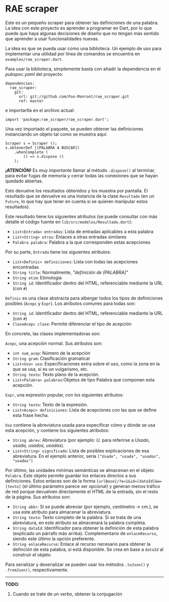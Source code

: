 # RAE scraper

Este es un pequeño scraper para obtener las definiciones de una palabra.
La idea con este proyecto es aprender a programar en Dart, por lo que puede que haya algunas decisiones de diseño que no tengan más sentido que aprender a usar funcionalidades nuevas.


La idea es que se pueda usar como una biblioteca.
Un ejemplo de uso para implementar una utilidad por línea de comandos se encuentra en `examples/rae_scraper.dart`.



Para usar la biblioteca, simplemente basta con añadir la dependencia en el _pubspec.yaml_ del proyecto:

```
dependencies:
  rae_scraper:
    git:
      url: git://github.com/Foo-Manroot/rae_scraper.git
      ref: master
```

e importartla en el archivo actual:

```
import 'package:rae_scraper/rae_scraper.dart';
```


Una vez importado el paquete, se pueden obtener las definiciones instanciando un objeto tal como se muestra aquí:
```
Scraper s = Scraper ();
s.obtenerDef ([PALABRA A BUSCAR])
    .whenComplete (
        () => s.dispose ()
    );
```

**¡ATENCIÓN!** Es _muy importante_ llamar al método `.dispose()` al terminar, para evitar fugas de memoria y cerrar todas las conexiones que se hayan quedado abiertas.


Esto devuelve los resultados obtenidos y los muestra por pantalla.
El resultado que se devuelve es una instancia de la clase `Resultado` (en un `Future`, lo que hay que tener en cuenta si se quieren manipular estos resultados).


Este resultado tiene los siguientes atributos (se puede consultar con más detalle el código fuente en `lib/src/modelos/Resultado.dart`):
  - `List<Entrada> entradas`: Lista de entradas aplicables a esta palabra
  - `List<String> otras`: Enlaces a otras entradas similares
  - `Palabra palabra`: Palabra a la que corresponden estas acepciones


Por su parte, `Entrada` tiene los siguientes atributos:
  - `List<Definic> definiciones`: Lista con todas las acepciones encontradas
  - `String title`: Normalmente, _"definición de [PALABRA]"_
  - `String etim`: Etimología
  - `String id`: Identificador dentro del HTML, referenciable mediante la URL (con `#`)


`Definic` es una clase abstracta para albergar todos los tipos de definiciones posibles (`Acepc` y `Expr`). Los atributos comunes para todas son:
  - `String id`: Identificador dentro del HTML, referenciable mediante la URL (con `#`)
  - `ClaseAcepc clase`: Permite diferenciar el tipo de acepción


En concreto, las clases implementadoras son:

`Acepc`, una acepción normal. Sus atributos son:
  - `int num_acep`: Número de la acepción
  - `String gram`: Clasificación gramatical
  - `List<Uso> uso`: Especificaciones extra sobre el uso, como la zona en la que se usa, si es un vulgarismo, etc.
  - `String texto`: Texto plano de la acepción.
  - `List<Palabra> palabras`:Objetos de tipo Palabra que componen esta acepción.


`Expr`, una expresión popular, con los siguientes atributos:
  - `String texto`: Texto de la expresión.
  - `List<Acepc> definiciones`: Lista de acepciones con las que se define esta frase hecha.



`Uso` contiene la abreviatura usada para especificar cómo y dónde se usa esta acepción, y contiene los siguientes atributos:
  - `String abrev`: Abreviatura (por ejemplo: _U._ para referirse a _Usado, usada, usados, usadas_).
  - `List<String> significado`: Lista de posibles explicaciones de esa abreviatura. En el ejemplo anterior, sería `["Usado", "usada", "usados", "usadas"]`


Por último, las unidades mínimas semánticas se almacenan en el objeto `Palabra`.
Este objeto permite guardar los enlaces directos a sus definiciones.
Estos enlaces son de la forma `[urlBase]/?e=1&id=[dataId]&w=[texto]` (el último parámetro parece ser opcional) y generan menos tráfico de red porque devuelven directamente el HTML de la entrada, sin el resto de la página.
Sus atributos son:

  - `String abbr`: Si se puede abreviar (por ejemplo, centímetro -> cm.), se usa este atributo para almacenar la abreviatura.
  - `String texto`: Texto completo de la palabra. Si se trata de una abreviatura, en este atributo se almacenará la palabra completa.
  - `String dataId`: Identificador para obtener la definición de esta palabra (explicado un párrafo más arriba). Complementario de `enlaceRecurso`, siendo este último la opción preferente.
  - `String enlaceRecurso`: Enlace al recurso necesario para obtener la definción de esta palabra, si está disponible. Se crea en base a `dataId` al construir el objeto.



Para serializar y deserializar se pueden usar los métodos `.toJson()` y `.fromJson()`, respectivamente.

----


**TODO**:

  1. Cuando se trate de un verbo, obtener la conjugación

